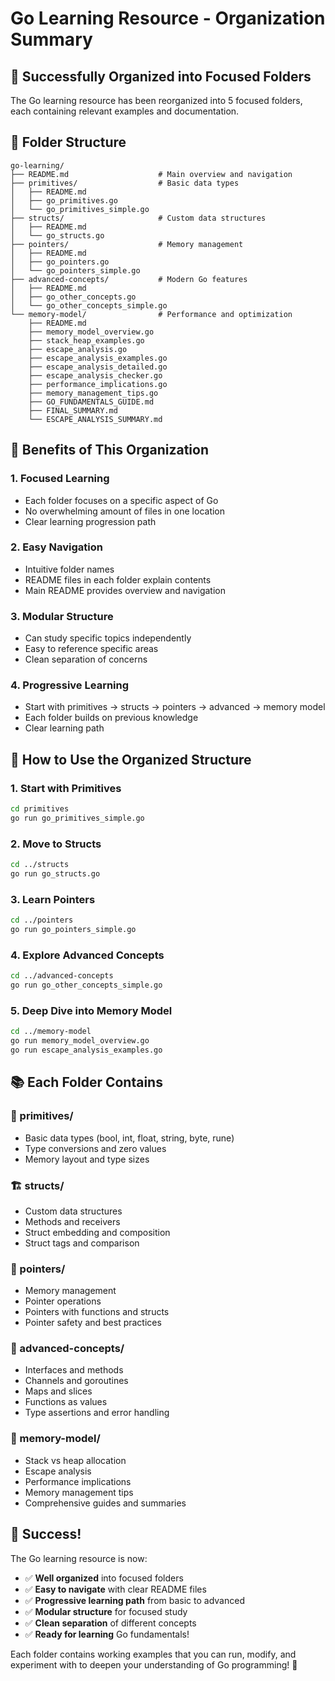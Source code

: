 # Go Learning Resource - Organization Summary

## 🎯 **Successfully Organized into Focused Folders**

The Go learning resource has been reorganized into 5 focused folders, each containing relevant examples and documentation.

## 📁 **Folder Structure**

```
go-learning/
├── README.md                    # Main overview and navigation
├── primitives/                  # Basic data types
│   ├── README.md
│   ├── go_primitives.go
│   └── go_primitives_simple.go
├── structs/                     # Custom data structures
│   ├── README.md
│   └── go_structs.go
├── pointers/                    # Memory management
│   ├── README.md
│   ├── go_pointers.go
│   └── go_pointers_simple.go
├── advanced-concepts/           # Modern Go features
│   ├── README.md
│   ├── go_other_concepts.go
│   └── go_other_concepts_simple.go
└── memory-model/                # Performance and optimization
    ├── README.md
    ├── memory_model_overview.go
    ├── stack_heap_examples.go
    ├── escape_analysis.go
    ├── escape_analysis_examples.go
    ├── escape_analysis_detailed.go
    ├── escape_analysis_checker.go
    ├── performance_implications.go
    ├── memory_management_tips.go
    ├── GO_FUNDAMENTALS_GUIDE.md
    ├── FINAL_SUMMARY.md
    └── ESCAPE_ANALYSIS_SUMMARY.md
```

## 🎯 **Benefits of This Organization**

### **1. Focused Learning**
- Each folder focuses on a specific aspect of Go
- No overwhelming amount of files in one location
- Clear learning progression path

### **2. Easy Navigation**
- Intuitive folder names
- README files in each folder explain contents
- Main README provides overview and navigation

### **3. Modular Structure**
- Can study specific topics independently
- Easy to reference specific areas
- Clean separation of concerns

### **4. Progressive Learning**
- Start with primitives → structs → pointers → advanced → memory model
- Each folder builds on previous knowledge
- Clear learning path

## 🚀 **How to Use the Organized Structure**

### **1. Start with Primitives**
```bash
cd primitives
go run go_primitives_simple.go
```

### **2. Move to Structs**
```bash
cd ../structs
go run go_structs.go
```

### **3. Learn Pointers**
```bash
cd ../pointers
go run go_pointers_simple.go
```

### **4. Explore Advanced Concepts**
```bash
cd ../advanced-concepts
go run go_other_concepts_simple.go
```

### **5. Deep Dive into Memory Model**
```bash
cd ../memory-model
go run memory_model_overview.go
go run escape_analysis_examples.go
```

## 📚 **Each Folder Contains**

### **🔢 primitives/**
- Basic data types (bool, int, float, string, byte, rune)
- Type conversions and zero values
- Memory layout and type sizes

### **🏗️ structs/**
- Custom data structures
- Methods and receivers
- Struct embedding and composition
- Struct tags and comparison

### **📍 pointers/**
- Memory management
- Pointer operations
- Pointers with functions and structs
- Pointer safety and best practices

### **🚀 advanced-concepts/**
- Interfaces and methods
- Channels and goroutines
- Maps and slices
- Functions as values
- Type assertions and error handling

### **🧠 memory-model/**
- Stack vs heap allocation
- Escape analysis
- Performance implications
- Memory management tips
- Comprehensive guides and summaries

## 🎉 **Success!**

The Go learning resource is now:
- ✅ **Well organized** into focused folders
- ✅ **Easy to navigate** with clear README files
- ✅ **Progressive learning path** from basic to advanced
- ✅ **Modular structure** for focused study
- ✅ **Clean separation** of different concepts
- ✅ **Ready for learning** Go fundamentals!

Each folder contains working examples that you can run, modify, and experiment with to deepen your understanding of Go programming! 🚀
